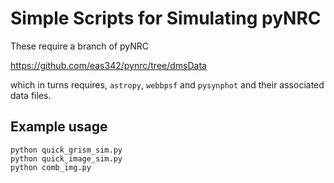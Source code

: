 # Simple Scripts for Simulating pyNRC

These require a branch of pyNRC

https://github.com/eas342/pynrc/tree/dmsData

which in turns requires, `astropy`, `webbpsf` and `pysynphot` and their associated data files.

## Example usage

    python quick_grism_sim.py 
    python quick_image_sim.py
    python comb_img.py
